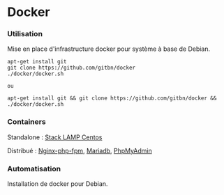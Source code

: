 Docker
================================


### Utilisation

Mise en place d'infrastructure docker pour système à base de Debian.

```
apt-get install git
git clone https://github.com/gitbn/docker
./docker/docker.sh

ou

apt-get install git && git clone https://github.com/gitbn/docker && ./docker/docker.sh
```

### Containers

Standalone :
[Stack LAMP Centos](https://hub.docker.com/r/dockerfiles/centos-lamp/)

Distribué :
[Nginx-php-fpm](https://hub.docker.com/r/richarvey/nginx-php-fpm/), 
[Mariadb](https://hub.docker.com/r/paintedfox/mariadb/), 
[PhpMyAdmin](https://hub.docker.com/r/nazarpc/phpmyadmin/)

### Automatisation
Installation de docker pour Debian.
